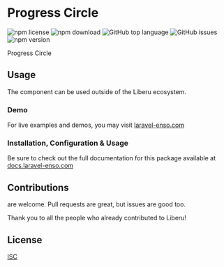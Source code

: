# Progress Circle

![npm license](https://img.shields.io/npm/l/@liberu-ui/progress-circle.svg) 
![npm download](https://img.shields.io/npm/dm/@liberu-ui/progress-circle.svg) 
![GitHub top language](https://img.shields.io/github/languages/top/liberu-ui/progress-circle.svg) 
![GitHub issues](https://img.shields.io/github/issues/liberu-ui/progress-circle.svg) 
![npm version](https://img.shields.io/npm/v/@liberu-ui/progress-circle.svg) 

Progress Circle

## Usage
The component can be used outside of the Liberu ecosystem.

### Demo

For live examples and demos, you may visit [laravel-enso.com](https://www.laravel-enso.com)

### Installation, Configuration & Usage

Be sure to check out the full documentation for this package available at [docs.laravel-enso.com](https://docs.laravel-enso.com/frontend/progress-circle.html)

## Contributions

are welcome. Pull requests are great, but issues are good too.

Thank you to all the people who already contributed to Liberu!

## License

[ISC](https://opensource.org/licenses/ISC)
